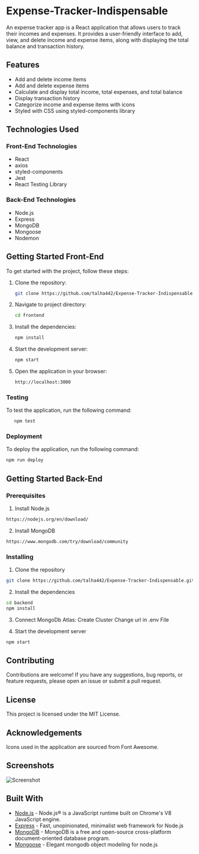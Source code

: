 # Expense-Tracker-Indispensable

An expense tracker app is a React application that allows users to track their incomes and expenses. It provides a user-friendly interface to add, view, and delete income and expense items, along with displaying the total balance and transaction history.

## Features

- Add and delete income items
- Add and delete expense items
- Calculate and display total income, total expenses, and total balance
- Display transaction history
- Categorize income and expense items with icons
- Styled with CSS using styled-components library

## Technologies Used

### Front-End Technologies

- React
- axios
- styled-components
- Jest
- React Testing Library

### Back-End Technologies

- Node.js
- Express
- MongoDB
- Mongoose
- Nodemon

## Getting Started Front-End

To get started with the project, follow these steps:

1. Clone the repository:

   ```bash
   git clone https://github.com/talha442/Expense-Tracker-Indispensable.git

   ```

2. Navigate to project directory:

   ```bash
   cd frontend

   ```

3. Install the dependencies:

   ```bash
   npm install

   ```

4. Start the development server:

   ```bash
   npm start

   ```

5. Open the application in your browser:
   ```bash
   http://localhost:3000
   ```

### Testing

To test the application, run the following command:

```bash
   npm test
```

### Deployment

To deploy the application, run the following command:

```bash
npm run deploy
```

## Getting Started Back-End

### Prerequisites

1. Install Node.js

```bash
https://nodejs.org/en/download/
```

2. Install MongoDB

```bash
https://www.mongodb.com/try/download/community
```

### Installing

1. Clone the repository

```bash
git clone https://github.com/talha442/Expense-Tracker-Indispensable.git
```

2. Install the dependencies

```bash
cd backend
npm install
```

3. Connect MongoDb Atlas:
   Create Cluster
   Change url in .env File

4. Start the development server

```bash
npm start
```

## Contributing

Contributions are welcome! If you have any suggestions, bug reports, or feature requests, please open an issue or submit a pull request.

## License

This project is licensed under the MIT License.

## Acknowledgements

Icons used in the application are sourced from Font Awesome.

## Screenshots

![Screenshot](https://github.com/talha442/Expense-Tracker-Indispensable-/blob/master/frontend/src/img/screenshot-1.JPG)

## Built With

- [Node.js](https://nodejs.org/en/) - Node.js® is a JavaScript runtime built on Chrome's V8 JavaScript engine.
- [Express](https://expressjs.com/) - Fast, unopinionated, minimalist web framework for Node.js
- [MongoDB](https://www.mongodb.com/) - MongoDB is a free and open-source cross-platform document-oriented database program.
- [Mongoose](https://mongoosejs.com/) - Elegant mongodb object modeling for node.js
